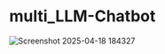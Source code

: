 # multi_LLM-Chatbot
![Screenshot 2025-04-18 184327](https://github.com/user-attachments/assets/bd9a3f1c-81ee-4200-bb8c-7b3f73195c8e)
